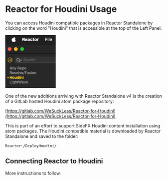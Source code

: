 # Reactor for Houdini Usage

You can access Houdini compatible packages in Reactor Standalone by clicking on the word "Houdini" that is accessible at the top of the Left Panel.

![Reactor for Houdini](Images/Reactor-for-Houdini.png)

One of the new additions arriving with Reactor Standalone v4 is the creation of a GitLab hosted Houdini atom package repository:

[https://gitlab.com/WeSuckLess/Reactor-for-Houdini](https://gitlab.com/WeSuckLess/Reactor-for-Houdini)

This is part of an effort to support SideFX Houdini content installation using atom packages. The Houdini compatible material is downloaded by Reactor Standalone and saved to the folder:

```
Reactor:/DeployHoudini/
```

## Connecting Reactor to Houdini

More instructions to follow.
